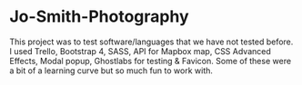 # Jo-Smith-Photography

This project was to test software/languages that we have not tested before. I used Trello, Bootstrap 4, SASS, API for Mapbox map, CSS Advanced Effects, Modal popup, Ghostlabs for testing & Favicon. Some of these were a bit of a learning curve but so much fun to work with.
